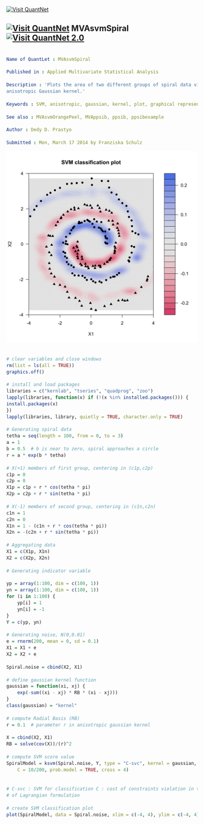 
[<img src="https://github.com/QuantLet/Styleguide-and-Validation-procedure/blob/master/pictures/banner.png" alt="Visit QuantNet">](http://quantlet.de/index.php?p=info)

## [<img src="https://github.com/QuantLet/Styleguide-and-Validation-procedure/blob/master/pictures/qloqo.png" alt="Visit QuantNet">](http://quantlet.de/) **MVAsvmSpiral** [<img src="https://github.com/QuantLet/Styleguide-and-Validation-procedure/blob/master/pictures/QN2.png" width="60" alt="Visit QuantNet 2.0">](http://quantlet.de/d3/ia)

```yaml

Name of QuantLet : MVAsvmSpiral

Published in : Applied Multivariate Statistical Analysis

Description : 'Plots the area of two different groups of spiral data via svm classification using
anisotropic Gaussian kernel.'

Keywords : SVM, anisotropic, gaussian, kernel, plot, graphical representation, classification

See also : MVAsvmOrangePeel, MVAppsib, ppsib, ppsibexample

Author : Dedy D. Prastyo

Submitted : Mon, March 17 2014 by Franziska Schulz

```

![Picture1](MVAsvmSpiral-1.png)


```r

# clear variables and close windows
rm(list = ls(all = TRUE))
graphics.off()

# install and load packages
libraries = c("kernlab", "tseries", "quadprog", "zoo")
lapply(libraries, function(x) if (!(x %in% installed.packages())) {
install.packages(x)
})
lapply(libraries, library, quietly = TRUE, character.only = TRUE)

# Generating spiral data
tetha = seq(length = 100, from = 0, to = 3)
a = 1
b = 0.5  # b is near to zero, spiral approaches a circle
r = a * exp(b * tetha)

# X(+1) members of first group, centering in (c1p,c2p)
c1p = 0
c2p = 0
X1p = c1p + r * cos(tetha * pi)
X2p = c2p + r * sin(tetha * pi)

# X(-1) members of second group, centering in (c1n,c2n)
c1n = 1
c2n = 0
X1n = 1 - (c1n + r * cos(tetha * pi))
X2n = -(c2n + r * sin(tetha * pi))

# Aggregating data
X1 = c(X1p, X1n)
X2 = c(X2p, X2n)

# Generating indicator variable

yp = array(1:100, dim = c(100, 1))
yn = array(1:100, dim = c(100, 1))
for (i in 1:100) {
    yp[i] = 1
    yn[i] = -1
}
Y = c(yp, yn)

# Generating noise, N(0,0.01)
e = rnorm(200, mean = 0, sd = 0.1)
X1 = X1 + e
X2 = X2 + e

Spiral.noise = cbind(X2, X1)

# define gaussian kernel function
gaussian = function(xi, xj) {
    exp(-sum((xi - xj) * RB * (xi - xj)))
}
class(gaussian) = "kernel"

# compute Radial Basis (RB)
r = 0.1  # parameter r in anisotropic gaussian kernel

X = cbind(X2, X1)
RB = solve(cov(X))/(r)^2

# compute SVM score value
SpiralModel = ksvm(Spiral.noise, Y, type = "C-svc", kernel = gaussian, kpar = list(RB), 
    C = 10/200, prob.model = TRUE, cross = 4)


# C-svc : SVM for classification C : cost of constraints violation in the term
# of Lagrangian formulation

# create SVM classification plot
plot(SpiralModel, data = Spiral.noise, xlim = c(-4, 4), ylim = c(-4, 4))

```
